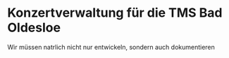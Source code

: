 # Konzertverwaltung für die TMS Bad Oldesloe
Wir müssen natrlich nicht nur entwickeln, sondern auch dokumentieren
